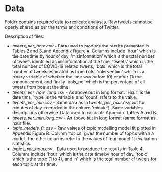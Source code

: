 # Data
Folder contains required data to replicate analyses. Raw tweets cannot be openly shared as per the terms and conditions of Twitter. 

Description of files:

* _tweets_per_hour.csv_ - Data used to produce the results presented in Tables 2 and 3, and Appendix Figure A. Columns include 'hour' which is the date time by hour of day, 'misinformation' which is the total number of tweets identified as misinformation at the time, 'tweets' which is the total number of COVID-19 related tweets, 'bots' which is the total number of tweets estimated as from bots, 'intervention' which is a binary variable of whether the time was before (0) or after (1) the announcement, and finally 'bots_pc' which is the percentage of all tweets from bots at the time. 
* _tweets_per_hour_long.csv_ - As above but in long format. 'Hour' is the date time, 'type' is the variable, and 'count' refers to the value.
* _tweets_per_min.csv_ - Same data as in _tweets_per_hour.csv_ but for minutes of day (recorded in the column 'minute'). Same variables descriptions otherwise. Data used to calculate Appendix Tables A and B.
* _tweets_per_min_long.csv_ - As above but in long format (same format as hour file).
* _topic_models_fit.csv_ - Raw values of topic modelling model fit plotted in Appendix Figure B. Column 'topics' gives the number of topics within a model. The other columns refer to the values of four model fit evaluation statistics.
* _topics_per_hour.csv_ - Data used to produce the results in Table 4. Columns include 'hour' which is the date time by hour of day, 'topic' which is the topic (1 to 4), and 'n' which is the total number of tweets for each topic at the time.

